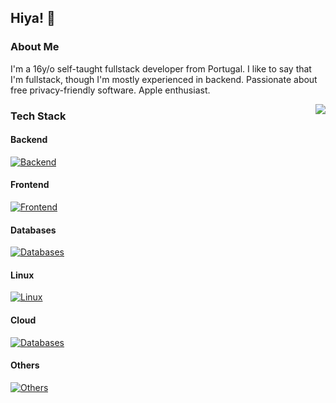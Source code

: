 ## Hiya! 👋

### About Me

I'm a 16y/o self-taught fullstack developer from Portugal. I like to say that I'm fullstack, though I'm mostly experienced in backend. Passionate about free privacy-friendly software. Apple enthusiast.

<a>
  <img src="https://lanyard-profile-readme.vercel.app/api/1026483526163517542?hideTimestamp=true&hideDiscrim=true&idleMessage=Just%20chillin'..." align="right" />
</a>

### Tech Stack

#### Backend

[![Backend](https://skillicons.dev/icons?i=js,nodejs,ts,express,nextjs)](https://skillicons.dev)

#### Frontend
[![Frontend](https://skillicons.dev/icons?i=react,nextjs,svelte,astro,tailwindcss)](https://skillicons.dev)

#### Databases
[![Databases](https://skillicons.dev/icons?i=prisma,planetscale)](https://skillicons.dev)

#### Linux
[![Linux](https://skillicons.dev/icons?i=linux,bash,git,docker,vim)](https://skillicons.dev)

#### Cloud
[![Databases](https://skillicons.dev/icons?i=vercel,cloudflare)](https://skillicons.dev)

#### Others
[![Others](https://skillicons.dev/icons?i=vscode,github,githubactions)](https://skillicons.dev)
